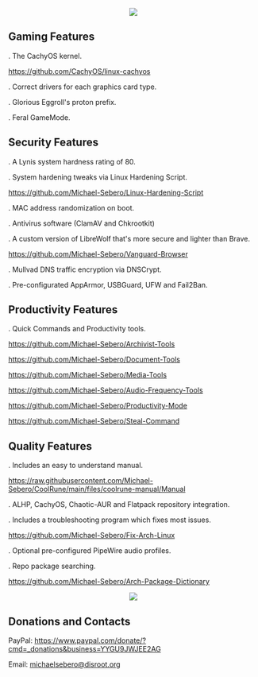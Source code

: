 <p align="center">
	<img src="https://i.postimg.cc/VLTRqVvW/logo.png" />
                                                                                                                                      	
## Gaming Features
	
. The CachyOS kernel.

https://github.com/CachyOS/linux-cachyos

. Correct drivers for each graphics card type.
	
. Glorious Eggroll's proton prefix.
	
. Feral GameMode.

## Security Features 
	
. A Lynis system hardness rating of 80.
	
. System hardening tweaks via Linux Hardening Script.
	
https://github.com/Michael-Sebero/Linux-Hardening-Script
	
. MAC address randomization on boot.
	
. Antivirus software (ClamAV and Chkrootkit)
	
. A custom version of LibreWolf that's more secure and lighter than Brave.

https://github.com/Michael-Sebero/Vanguard-Browser
	
. Mullvad DNS traffic encryption via DNSCrypt.
	
. Pre-configurated AppArmor, USBGuard, UFW and Fail2Ban.
	
## Productivity Features
	
. Quick Commands and Productivity tools.
	
https://github.com/Michael-Sebero/Archivist-Tools
	
https://github.com/Michael-Sebero/Document-Tools
	
https://github.com/Michael-Sebero/Media-Tools
	
https://github.com/Michael-Sebero/Audio-Frequency-Tools
	
https://github.com/Michael-Sebero/Productivity-Mode
	
https://github.com/Michael-Sebero/Steal-Command
	
## Quality Features
	
. Includes an easy to understand manual.
	
https://raw.githubusercontent.com/Michael-Sebero/CoolRune/main/files/coolrune-manual/Manual
	
. ALHP, CachyOS, Chaotic-AUR and Flatpack repository integration.
	
. Includes a troubleshooting program which fixes most issues.
	
https://github.com/Michael-Sebero/Fix-Arch-Linux
	
. Optional pre-configured PipeWire audio profiles.
	
. Repo package searching.
	
https://github.com/Michael-Sebero/Arch-Package-Dictionary
	
<p align="center">
	<img src="https://i.postimg.cc/C53HDLTZ/ksnip-20240224-100057.png" />

## Donations and Contacts
PayPal: https://www.paypal.com/donate/?cmd=_donations&business=YYGU9JWJEE2AG

Email: michaelsebero@disroot.org

